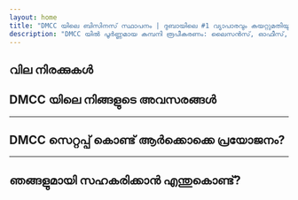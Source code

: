 ```yaml
---
layout: home
title: "DMCC യിലെ ബിസിനസ് സ്ഥാപനം | ദുബായിലെ #1 വ്യാപാരവും കയറ്റുമതിയും Free Zone"
description: "DMCC യിൽ പൂർണ്ണമായ കമ്പനി രൂപീകരണം: ലൈസൻസ്, ഓഫീസ്, വിസകൾ, ബാങ്ക് അക്കൗണ്ട്. ഗ്യാരണ്ടി ഫലങ്ങളോടെയുള്ള പ്രൊഫഷണൽ പിന്തുണ."
---
```


<!-- text="വളർച്ചയിൽ ശ്രദ്ധ കേന്ദ്രീകരിക്കുക — ഭാഷകൾ iMind കൈകാര്യം ചെയ്യട്ടെ." -->
<!-- text="ക്ലാസ്‌റൂമുകൾക്ക് വർഷങ്ങൾ വേണം; iMind എല്ലා ഭാഷകളിലും ഇന്ന് തത്സമയ ധാരണ നൽകുന്നു." -->
<!-- text="വിവർത്തന തലവേദനകളിൽ അല്ല, വളർച്ചയിൽ നിക്ഷേപിക്കുക. നിങ്ങൾ നവീകരിക്കുമ്പോൾ iMind വ്യാഖ്യാനിക്കുന്നു." -->
<!-- <AuthButton text="Try Live Demo →" buttonClass="brand"/> -->

<HeroSection
title="**DMCC** Free Zone ൽ ബിസിനസ് രജിസ്ട്രേഷൻ"
text="വ്യാപാരം, ലോജിസ്റ്റിക്സ്, കമ്മോഡിറ്റികൾ, അന്താരാഷ്ട്ര ബിസിനസ് പ്രവർത്തനങ്ങൾ എന്നിവയ്ക്കുള്ള ടേൺകീ പരിഹാരങ്ങൾ">

</HeroSection>

## വില നിരക്കുകൾ

<PricingPlans :plans="[
  {
    title: 'DMCC-യിൽ നേരിട്ട് സേവനം ഓർഡർ ചെയ്യുക',
    details: '**29 205** AED  **17** ദിവസം',
    items: [
      'ഇടനിലക്കാർ ഇല്ലാതെ നേരിട്ടുള്ള പ്രവേശനം',
      'അധിക ഫീസുകൾ ഇല്ല',
      'കമ്മീഷനുകൾ ഇല്ല'
    ],
    linkText: 'Order directly',
    linkHref: '/guide/use-cases#negotiations',
    bullet: '💬'
  },
  {
    title: 'വിദഗ്ധ മാർഗനിർദ്ദേശത്തിനായി ഞങ്ങളുടെ **സ്റ്റാൻഡേർഡ്** പ്ലാൻ തിരഞ്ഞെടുക്കുക',
    details: '**36 555** AED  **17** ദിവസം',
    items: [
      'സമയം ലാഭിക്കൽ',
      'പ്രവചനാത്മകമായ ഫലങ്ങൾ',
      'വ്യക്തിഗത വിദഗ്ധ സഹായം',
      'സേവന സ്ഥലങ്ങളിലേക്ക് ബിസിനസ്-ക്ലാസ് ഗതാഗതം',
      'കുറഞ്ഞ പങ്കാളിത്തം ആവശ്യമാണ്'
    ],
    linkText: 'Order from expert',
    linkHref: '/guide/use-cases#operations',
    bullet: '⚡︎'
  },
  {
    title: '**ഉന്നത നിലവാരമുള്ള** വിദഗ്ധ മാർഗനിർദ്ദേശത്തിനായി ഞങ്ങളുടെ **പ്രീമിയം** പ്ലാൻ തിരഞ്ഞെടുക്കുക',
    details: '**42 055** AED  **15** ദിവസം',
    items: [
      'ഒരു വ്യക്തിക്ക് VIP വിമാനത്താവള സ്വീകരണം',
      'പ്രീമിയം-ക്ലാസ് വിമാനത്താവളം-ഹോട്ടൽ-വിമാനത്താവളം ട്രാൻസ്ഫറുകൾ',
      'വേഗത്തിലുള്ള VIP നടപടിക്രമങ്ങൾ',
      'ഗ്യാരണ്ടി ചെയ്ത ഫലങ്ങൾ',
      '24/7 ലഭ്യമായ വ്യക്തിഗത വിദഗ്ധൻ',
      'സേവന സ്ഥലങ്ങളിലേക്ക് പ്രീമിയം-ക്ലാസ് ഗതാഗതം',
      'കുറഞ്ഞ പങ്കാളിത്തം ആവശ്യമാണ്'
    ],
    linkText: 'Order from expert',
    linkHref: '/guide/use-cases#operations',
    bullet: '💰'
  }
]" />

## DMCC യിലെ നിങ്ങളുടെ അവസരങ്ങൾ

<FeatureBlock :card="{
  title: 'പൂർണ്ണ സേവന DMCC കമ്പനി രൂപീകരണം',
  details: 'ലൈസൻസിംഗ് മുതൽ വിസകളും ബാങ്ക് അക്കൗണ്ടുകളും വരെ — ഞങ്ങൾ മുഴുവൻ പ്രക്രിയയും നിങ്ങൾക്കായി കൈകാര്യം ചെയ്യുന്നു.',
  items: [
    '⚡︎ 5-7 പ്രവൃത്തി ദിവസങ്ങൾക്കുള്ളിൽ നൽകുന്ന വ്യാപാര, സേവന, അല്ലെങ്കിൽ കൺസൾട്ടിംഗ് ലൈസൻസ്.',
    '✧ JLT (ജുമൈറ ലേക്ക് ടവേഴ്സ്) ൽ ഓഫീസ് സ്പേസ് അല്ലെങ്കിൽ ഫ്ലെക്സി-ഡെസ്ക്.',
    '✧ ഉടമകൾക്കും ജീവനക്കാർക്കും UAE റെസിഡൻസി വിസകൾ (2 വർഷ കാലാവധി).',
    '✧ UAE-യിൽ കോർപ്പറേറ്റ് ബാങ്ക് അക്കൗണ്ടുകൾ തുറക്കുന്നതിനുള്ള സഹായം.',
  ],
  link: '/guide/dmcc-setup-process',
  src: {
    light: '/content/iStock-1366951573.jpg',
    dark: '/content/iStock-1366951573.jpg',
  },
  inversion: false
}" />

<FeatureBlock :card="{
  title: 'DMCC ആഗോള വ്യാപാരത്തിൽ #1 ആയിരിക്കുന്നതിന്റെ കാരണം',
  details: 'EU, US, ഏഷ്യ എന്നിവിടങ്ങളിലെ പങ്കാളികൾ വിശ്വസിക്കുന്ന ശക്തമായ അന്താരാഷ്ട്ര പ്രശസ്തിയുള്ള ഒരു free zone.',
  items: [
    '⚡︎ ശക്തമായ ബിസിനസ് ഇമേജ്: വ്യാപാര കമ്പനികൾക്ക് DMCC ആണ് മുൻഗണന.',
    '✧ 100% വിദേശ ഉടമസ്ഥത — പ്രാദേശിക പങ്കാളി ആവശ്യമില്ല.',
    '✧ ലളിതമാക്കിയ കയറ്റുമതി നടപടിക്രമങ്ങൾ, സർട്ടിഫിക്കേഷനുകൾ, ലോജിസ്റ്റിക്സ് പിന്തുണ.',
    '✧ സ്വർണ്ണ വ്യാപാരം മുതൽ IT സേവനങ്ങൾ വരെയുള്ള വിശാലമായ ലൈസൻസുകൾ.',
  ],
  link: '/guide/why-dmcc',
  src: {
    light: '/content/iStock-1366951573.jpg',
    dark: '/content/iStock-1366951573.jpg',
  },
  inversion: true
}" />

<FeatureBlock :card="{
  title: 'ഗ്യാരണ്ടിയുള്ള കംപ്ലയൻസും റിസ്ക് മിറ്റിഗേഷനും',
  details: 'UAE നിയമങ്ങളും അന്താരാഷ്ട്ര നിലവാരങ്ങളുമായി പൂർണ്ണമായ സംയോജനം.',
  items: [
    '⚡︎ KYC, കോർപ്പറേറ്റ് രേഖകളുടെ തയ്യാറാക്കൽ.',
    '✧ UAE AML/CFT കംപ്ലയൻസിനുള്ള പിന്തുണ [official source](https://u.ae/en/information-and-services/business/anti-money-laundering).',
    '✧ VAT, ESR, UBO രജിസ്ട്രേഷനുമായി സഹായം.',
    '✧ രജിസ്ട്രേഷന് ശേഷമുള്ള തുടർച്ചയായ നിയമ പിന്തുണ.',
  ],
  link: '/guide/compliance-support',
  src: {
    light: '/content/iStock-1366951573.jpg',
    dark: '/content/iStock-1366951573.jpg',
  },
  inversion: false
}" />

---

## DMCC സെറ്റപ്പ് കൊണ്ട് ആർക്കൊക്കെ പ്രയോജനം?

<FeatureCards :features="[
  {
    title: 'ഇറക്കുമതി-കയറ്റുമതി കമ്പനികൾ',
    details: 'ചൈന, ഇന്ത്യ, യൂറോപ്പ്, മിഡിൽ ഈസ്റ്റ് എന്നിവിടങ്ങളിൽ നിന്ന് സാധനങ്ങൾ സംഭരിക്കുന്ന ബിസിനസുകൾക്ക്.',
    items: [
      'ലളിതമായ കരാറുകളും സർട്ടിഫിക്കേഷൻ പ്രക്രിയകളും.',
      'UAE വഴി നികുതി കാര്യക്ഷമമായ വ്യാപാരം.',
      'അന്താരാഷ്ട്ര ഉപഭോക്താക്കളുമായി ശക്തമായ പ്രതിഷ്ഠ.',
    ],
    linkText: 'Learn more',
    link: '/guide/dmcc-use-cases#import-export'
  },
  {
    title: 'ജ്വല്ലറി & കമ്മോഡിറ്റി ബിസിനസുകൾ',
    details: 'സ്വർണ്ണം, വജ്രം, ലോഹങ്ങൾ, കോഫി, ചായ, ധാന്യങ്ങൾ എന്നിവയുടെ വ്യാപാരത്തിന്.',
    items: [
      'വിലപിടിപ്പുള്ള ലോഹങ്ങൾക്കും കമ്മോഡിറ്റികൾക്കുമായുള്ള പ്രത്യേക DMCC ലൈസൻസുകൾ.',
      'കയറ്റുമതി രേഖകളിലും സർട്ടിഫിക്കേഷനുകളിലും പിന്തുണ.',
      'JAFZA, DP World എന്നിവ വഴി കാര്യക്ഷമമായ ലോജിസ്റ്റിക്സ്.',
    ],
    linkText: 'Explore solutions',
    link: '/guide/dmcc-use-cases#commodities'
  },
  {
    title: 'സാങ്കേതിക കമ്പനികൾ',
    details: 'ആഗോള ഉപഭോക്താക്കൾക്കായുള്ള SaaS, ഡിജിറ്റൽ മാർക്കറ്റിംഗ്, സോഫ്റ്റ്‌വെയർ ഡെവലപ്‌മെന്റ്.',
    items: [
      'നിങ്ങളുടെ ആസ്ഥാനത്തിനായി പ്രശസ്തമായ free zone വിലാസം.',
      'UAE ആനുകൂല്യങ്ങളോടെ ഒപ്റ്റിമൈസ് ചെയ്ത നികുതി ഘടന.',
      'DMCC ലൈസൻസ് ഉപയോഗിച്ച് GCC, MENA മാർക്കറ്റുകളിലേക്കുള്ള പ്രവേശനം.',
    ],
    linkText: 'View case studies',
    link: '/guide/dmcc-use-cases#it-business'
  }
]" />

---

## ഞങ്ങളുമായി സഹകരിക്കാൻ എന്തുകൊണ്ട്?

<FeatureBlock :card="{
  title: 'ലൈസൻസ് മുതൽ ആദ്യ കരാർ വരെ വിദഗ്ധ പിന്തുണ',
  details: '7 വർഷത്തിലധികം പരിചയസമ്പത്തുള്ള ഞങ്ങൾ, വ്യാപാര, കയറ്റുമതി സ്ഥാപനങ്ങൾക്കായി DMCC കമ്പനി രൂപീകരണത്തിൽ വിദഗ്ധരാണ്. ഞങ്ങളുടെ നിയമ സംഘം തുടക്കം മുതൽ അവസാനം വരെ സുഗമവും നിയമാനുസൃതവുമായ സെറ്റപ്പ് ഉറപ്പാക്കുന്നു.',
  items: [
    '✧ സ്ഥിര പാക്കേജുകളോടെയുള്ള സുതാര്യമായ വിലനിർണയം.',
    '✧ നിങ്ങളുടെ കേസിനായി സമർപ്പിത അക്കൗണ്ട് മാനേജരും നിയമ ഉപദേശകനും.',
    '✧ DMCC, UAE ബാങ്കുകളുമായി തെളിയിക്കപ്പെട്ട ട്രാക്ക് റെക്കോർഡ്.',
  ],
  link: '/guide/our-services',
  src: {
    light: '/content/iStock-1366951573.jpg',
    dark: '/content/iStock-1366951573.jpg',
  },
  inversion: true
}" />

<AuthButton text="സൗജന്യ ക്വോട്ട് നേടൂ →" buttonClass="brand"/>